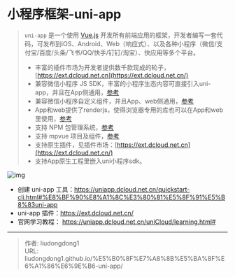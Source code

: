 # 小程序框架-uni-app


> `uni-app` 是一个使用 [Vue.js](https://vuejs.org/) 开发所有前端应用的框架，开发者编写一套代码，可发布到iOS、Android、Web（响应式）、以及各种小程序（微信/支付宝/百度/头条/飞书/QQ/快手/钉钉/淘宝）、快应用等多个平台。
>
> - 丰富的插件市场为开发者提供数千款现成的轮子，[https://ext.dcloud.net.cn](https://ext.dcloud.net.cn/)
> - 兼容微信小程序 JS SDK，丰富的小程序生态内容可直接引入uni-app，并且在App侧通用，[参考](http://ask.dcloud.net.cn/article/35070)
> - 兼容微信小程序自定义组件，并且App、web侧通用，[参考](http://uniapp.dcloud.io/tutorial/miniprogram-subject#小程序自定义组件支持)
> - App和web提供了renderjs，使得浏览器专用的库也可以在App和web里使用，[参考](https://uniapp.dcloud.io/tutorial/renderjs)
> - 支持 NPM 包管理系统，[参考](http://uniapp.dcloud.io/tutorial/page-script#npm支持)
> - 支持 mpvue 项目及组件，[参考](http://ask.dcloud.net.cn/article/34945)
> - 支持原生插件，见插件市场：[https://ext.dcloud.net.cn](https://ext.dcloud.net.cn/)
> - 支持App原生工程里嵌入uni小程序sdk。

![img](https://gitee.com/github-25970295/picture2023/raw/master/29448a55-2785-4296-9248-913dbda9de7f.png)

- 创建 uni-app 工具：https://uniapp.dcloud.net.cn/quickstart-cli.html#%E8%BF%90%E8%A1%8C%E3%80%81%E5%8F%91%E5%B8%83uni-app
- uni-app 插件：https://ext.dcloud.net.cn/
- 官网学习教程： https://uniapp.dcloud.net.cn/uniCloud/learning.html#

---

> 作者: liudongdong1  
> URL: liudongdong1.github.io/%E5%B0%8F%E7%A8%8B%E5%BA%8F%E6%A1%86%E6%9E%B6-uni-app/  

